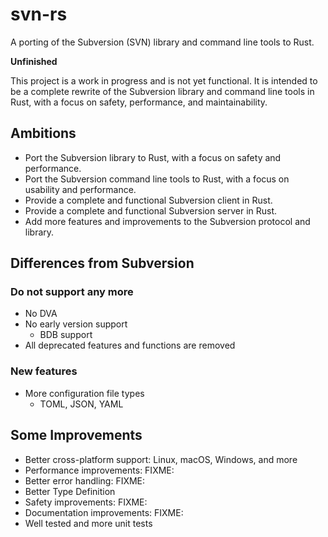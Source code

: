 # svn-rs

A porting of the Subversion (SVN) library and command line tools to Rust.

**Unfinished**

This project is a work in progress and is not yet functional. It is intended to be a complete rewrite of the Subversion library and command line tools in Rust, with a focus on safety, performance, and maintainability.

## Ambitions

- Port the Subversion library to Rust, with a focus on safety and performance.
- Port the Subversion command line tools to Rust, with a focus on usability and performance.
- Provide a complete and functional Subversion client in Rust.
- Provide a complete and functional Subversion server in Rust.
- Add more features and improvements to the Subversion protocol and library.

## Differences from Subversion

### Do not support any more

- No DVA
- No early version support
  - BDB support
- All deprecated features and functions are removed

### New features

- More configuration file types
  - TOML, JSON, YAML

## Some Improvements

- Better cross-platform support: Linux, macOS, Windows, and more
- Performance improvements: FIXME:
- Better error handling: FIXME:
- Better Type Definition
- Safety improvements: FIXME:
- Documentation improvements: FIXME:
- Well tested and more unit tests
